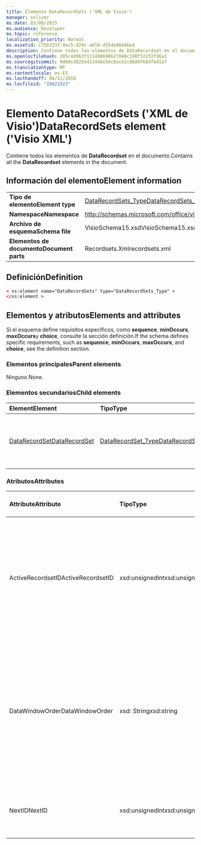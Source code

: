 ```yaml
---
title: Elemento DataRecordSets ('XML de Visio')
manager: soliver
ms.date: 03/09/2015
ms.audience: Developer
ms.topic: reference
localization_priority: Normal
ms.assetid: c75b3233-9ac5-d29c-a658-d554e86e6be4
description: Contiene todos los elementos de DataRecordset en el documento.
ms.openlocfilehash: 205c4d963f111490698627040c190f322f2f36a1
ms.sourcegitcommit: 9d60cd82b5413446e5bc8ace2cd689f683fb41a7
ms.translationtype: MT
ms.contentlocale: es-ES
ms.lasthandoff: 06/11/2018
ms.locfileid: "19821923"
---
```

# <a name="datarecordsets-element-visio-xml"></a><span data-ttu-id="09efa-103">Elemento DataRecordSets ('XML de Visio')</span><span class="sxs-lookup"><span data-stu-id="09efa-103">DataRecordSets element ('Visio XML')</span></span>

<span data-ttu-id="09efa-104">Contiene todos los elementos de **DataRecordset** en el documento.</span><span class="sxs-lookup"><span data-stu-id="09efa-104">Contains all the **DataRecordset** elements in the document.</span></span> 
  
## <a name="element-information"></a><span data-ttu-id="09efa-105">Información del elemento</span><span class="sxs-lookup"><span data-stu-id="09efa-105">Element information</span></span>

|||
|:-----|:-----|
|<span data-ttu-id="09efa-106">**Tipo de elemento**</span><span class="sxs-lookup"><span data-stu-id="09efa-106">**Element type**</span></span> <br/> |[<span data-ttu-id="09efa-107">DataRecordSets_Type</span><span class="sxs-lookup"><span data-stu-id="09efa-107">DataRecordSets_Type</span></span>](datarecordsets_type-complextypevisio-xml.md) <br/> |
|<span data-ttu-id="09efa-108">**Namespace**</span><span class="sxs-lookup"><span data-stu-id="09efa-108">**Namespace**</span></span> <br/> |http://schemas.microsoft.com/office/visio/2012/main  <br/> |
|<span data-ttu-id="09efa-109">**Archivo de esquema**</span><span class="sxs-lookup"><span data-stu-id="09efa-109">**Schema file**</span></span> <br/> |<span data-ttu-id="09efa-110">VisioSchema15.xsd</span><span class="sxs-lookup"><span data-stu-id="09efa-110">VisioSchema15.xsd</span></span>  <br/> |
|<span data-ttu-id="09efa-111">**Elementos de documento**</span><span class="sxs-lookup"><span data-stu-id="09efa-111">**Document parts**</span></span> <br/> |<span data-ttu-id="09efa-112">Recordsets.Xml</span><span class="sxs-lookup"><span data-stu-id="09efa-112">recordsets.xml</span></span>  <br/> |
   
## <a name="definition"></a><span data-ttu-id="09efa-113">Definición</span><span class="sxs-lookup"><span data-stu-id="09efa-113">Definition</span></span>

```XML
< xs:element name="DataRecordSets" type="DataRecordSets_Type" >
</xs:element >
```

## <a name="elements-and-attributes"></a><span data-ttu-id="09efa-114">Elementos y atributos</span><span class="sxs-lookup"><span data-stu-id="09efa-114">Elements and attributes</span></span>

<span data-ttu-id="09efa-115">Si el esquema define requisitos específicos, como **sequence**, **minOccurs**, **maxOccurs**y **choice**, consulte la sección definición.</span><span class="sxs-lookup"><span data-stu-id="09efa-115">If the schema defines specific requirements, such as **sequence**, **minOccurs**, **maxOccurs**, and **choice**, see the definition section.</span></span> 
  
### <a name="parent-elements"></a><span data-ttu-id="09efa-116">Elementos principales</span><span class="sxs-lookup"><span data-stu-id="09efa-116">Parent elements</span></span>

<span data-ttu-id="09efa-117">Ninguno.</span><span class="sxs-lookup"><span data-stu-id="09efa-117">None.</span></span>
  
### <a name="child-elements"></a><span data-ttu-id="09efa-118">Elementos secundarios</span><span class="sxs-lookup"><span data-stu-id="09efa-118">Child elements</span></span>

|<span data-ttu-id="09efa-119">**Element**</span><span class="sxs-lookup"><span data-stu-id="09efa-119">**Element**</span></span>|<span data-ttu-id="09efa-120">**Tipo**</span><span class="sxs-lookup"><span data-stu-id="09efa-120">**Type**</span></span>|<span data-ttu-id="09efa-121">**Descripción**</span><span class="sxs-lookup"><span data-stu-id="09efa-121">**Description**</span></span>|
|:-----|:-----|:-----|
|[<span data-ttu-id="09efa-122">DataRecordSet</span><span class="sxs-lookup"><span data-stu-id="09efa-122">DataRecordSet</span></span>](datarecordset-element-datarecordsets_type-complextypevisio-xml.md) <br/> |[<span data-ttu-id="09efa-123">DataRecordSet_Type</span><span class="sxs-lookup"><span data-stu-id="09efa-123">DataRecordSet_Type</span></span>](datarecordset_type-complextypevisio-xml.md) <br/> |<span data-ttu-id="09efa-124">Contiene todos los elementos de **DataRecordset** en el documento.</span><span class="sxs-lookup"><span data-stu-id="09efa-124">Contains all the **DataRecordset** elements in the document.</span></span>  <br/> |
   
### <a name="attributes"></a><span data-ttu-id="09efa-125">Atributos</span><span class="sxs-lookup"><span data-stu-id="09efa-125">Attributes</span></span>

|<span data-ttu-id="09efa-126">**Attribute**</span><span class="sxs-lookup"><span data-stu-id="09efa-126">**Attribute**</span></span>|<span data-ttu-id="09efa-127">**Tipo**</span><span class="sxs-lookup"><span data-stu-id="09efa-127">**Type**</span></span>|<span data-ttu-id="09efa-128">**Obligatorio**</span><span class="sxs-lookup"><span data-stu-id="09efa-128">**Required**</span></span>|<span data-ttu-id="09efa-129">**Descripción**</span><span class="sxs-lookup"><span data-stu-id="09efa-129">**Description**</span></span>|<span data-ttu-id="09efa-130">**Valores posibles**</span><span class="sxs-lookup"><span data-stu-id="09efa-130">**Possible values**</span></span>|
|:-----|:-----|:-----|:-----|:-----|
|<span data-ttu-id="09efa-131">ActiveRecordsetID</span><span class="sxs-lookup"><span data-stu-id="09efa-131">ActiveRecordsetID</span></span>  <br/> |<span data-ttu-id="09efa-132">xsd:unsignedInt</span><span class="sxs-lookup"><span data-stu-id="09efa-132">xsd:unsignedInt</span></span>  <br/> |<span data-ttu-id="09efa-133">opcional</span><span class="sxs-lookup"><span data-stu-id="09efa-133">optional</span></span>  <br/> |<span data-ttu-id="09efa-134">El identificador del conjunto de registros de datos activo en la ventana **Datos externos** cuando la ventana se cierra, por lo que se puede restaura la próxima vez que la ventana se abre.</span><span class="sxs-lookup"><span data-stu-id="09efa-134">The ID of the active data recordset in the **External Data** window when the window closes, so that it can be restored the next time the window opens.</span></span>  <br/> |<span data-ttu-id="09efa-135">Valores del tipo xsd:unsignedInt.</span><span class="sxs-lookup"><span data-stu-id="09efa-135">Values of the xsd:unsignedInt type.</span></span>  <br/> |
|<span data-ttu-id="09efa-136">DataWindowOrder</span><span class="sxs-lookup"><span data-stu-id="09efa-136">DataWindowOrder</span></span>  <br/> |<span data-ttu-id="09efa-137">xsd: String</span><span class="sxs-lookup"><span data-stu-id="09efa-137">xsd:string</span></span>  <br/> |<span data-ttu-id="09efa-138">opcional</span><span class="sxs-lookup"><span data-stu-id="09efa-138">optional</span></span>  <br/> |<span data-ttu-id="09efa-139">El orden de los conjuntos de registros de datos que se muestran en las fichas de la ventana **Datos externos** .</span><span class="sxs-lookup"><span data-stu-id="09efa-139">The order of the data recordsets displayed on the tabs of the **External Data** window.</span></span> <span data-ttu-id="09efa-140">Una lista ordenada de los identificadores de conjunto de registros de datos, separados por punto y coma.</span><span class="sxs-lookup"><span data-stu-id="09efa-140">An ordered list of data-recordset IDs, separated by semi-colons.</span></span>  <br/> |<span data-ttu-id="09efa-141">Valores del tipo XSD: String.</span><span class="sxs-lookup"><span data-stu-id="09efa-141">Values of the xsd:string type.</span></span>  <br/> |
|<span data-ttu-id="09efa-142">NextID</span><span class="sxs-lookup"><span data-stu-id="09efa-142">NextID</span></span>  <br/> |<span data-ttu-id="09efa-143">xsd:unsignedInt</span><span class="sxs-lookup"><span data-stu-id="09efa-143">xsd:unsignedInt</span></span>  <br/> |<span data-ttu-id="09efa-144">necesario</span><span class="sxs-lookup"><span data-stu-id="09efa-144">required</span></span>  <br/> |<span data-ttu-id="09efa-145">El siguiente identificador disponible para un nuevo conjunto de registros de datos.</span><span class="sxs-lookup"><span data-stu-id="09efa-145">The next available ID for a new data recordset.</span></span>  <br/> |<span data-ttu-id="09efa-146">Valores del tipo xsd:unsignedInt.</span><span class="sxs-lookup"><span data-stu-id="09efa-146">Values of the xsd:unsignedInt type.</span></span>  <br/> |
   

